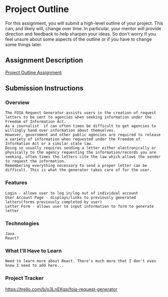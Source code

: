 # Project Outline
For this assignment, you will submit a high-level outline of your project. This can, and likely will, change over time. In particular, your mentor will provide direction and feedback to help sharpen your ideas. So don't worry if you feel unsure about some aspects of the outline or if you have to change some things later.

## Assignment Description
[Project Outline Assignment](https://education.launchcode.org/liftoff/modules/assignments/project-outline)

## Submission Instructions

### Overview
	The FOIA Request Generator assists users in the creation of request letters to be sent to agencies when seeking information under the Freedom of Information Act.
	As a journalist  if can often times be difficult to get agencies to willingly hand over information about themselves.
	However, government and other public agencies are required to release a variety of information when requested under the Freedom of Information Act or a similar state law.
	Doing so usually requires sending a letter either electronically or physically to the agency requesting the information/records you are seeking, often times the letters cite the law which allows the sender to request the information.
	Remembering everything necessary to send a proper letter can be difficult. This is what the generator takes care of for the user. 

### Features
	Login - allows user to log in/log out of individual account
	User Account Page - displays/links to previously generated letters(forms previously completed by user)
	Letter Form - allows user to input information to form to generate letter
### Technologies
	Java
	React?
### What I'll Have to Learn
	Need to learn more about React. There's much more that I don't even know I need to add here...
### Project Tracker
https://trello.com/b/o3LnEKgp/foia-request-generator